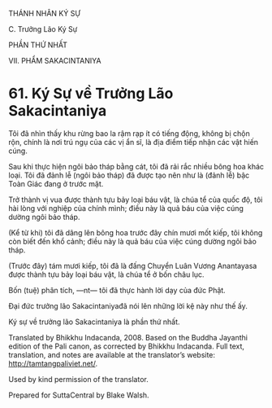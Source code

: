 THÁNH NHÂN KÝ SỰ

C. Trưởng Lão Ký Sự

PHẦN THỨ NHẤT

VII. PHẨM SAKACINTANIYA

# 61\. Ký Sự về Trưởng Lão Sakacintaniya

Tôi đã nhìn thấy khu rừng bao la rậm rạp ít có tiếng động, không bị chộn rộn, chính là nơi trú ngụ của các vị ẩn sĩ, là địa điểm tiếp nhận các vật hiến cúng.

Sau khi thực hiện ngôi bảo tháp bằng cát, tôi đã rải rắc nhiều bông hoa khác loại. Tôi đã đảnh lễ (ngôi bảo tháp) đã được tạo nên như là (đảnh lễ) bậc Toàn Giác đang ở trước mặt.

Trở thành vị vua được thành tựu bảy loại báu vật, là chúa tể của quốc độ, tôi hài lòng với nghiệp của chính mình; điều này là quả báu của việc cúng dường ngôi bảo tháp.

(Kể từ khi) tôi đã dâng lên bông hoa trước đây chín mươi mốt kiếp, tôi không còn biết đến khổ cảnh; điều này là quả báu của việc cúng dường ngôi bảo tháp.

(Trước đây) tám mươi kiếp, tôi đã là đấng Chuyển Luân Vương Anantayasa được thành tựu bảy loại báu vật, là chúa tể ở bốn châu lục.

Bốn (tuệ) phân tích, ―nt― tôi đã thực hành lời dạy của đức Phật.

Đại đức trưởng lão Sakacintaniyađã nói lên những lời kệ này như thế ấy.

Ký sự về trưởng lão Sakacintaniya là phần thứ nhất.

Translated by Bhikkhu Indacanda, 2008. Based on the Buddha Jayanthi edition of the Pali canon, as corrected by Bhikkhu Indacanda. Full text, translation, and notes are available at the translator’s website: http://tamtangpaliviet.net/.

Used by kind permission of the translator.

Prepared for SuttaCentral by Blake Walsh.